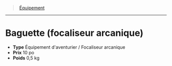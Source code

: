 ﻿---
!Equipment
Type: Équipement d'aventurier / Focaliseur arcanique
Price: 10 po
Weight: 0,5 kg
Id: equipment_hd.md#baguette-focaliseur-arcanique
ParentLink: equipment_hd.md#Équipement
Name: Baguette (focaliseur arcanique)
ParentName: Équipement
NameLevel: 1
---
> [Équipement](hd_equipment.md)

---

# Baguette (focaliseur arcanique)

- **Type** Équipement d'aventurier / Focaliseur arcanique
- **Prix** 10 po
- **Poids** 0,5 kg

